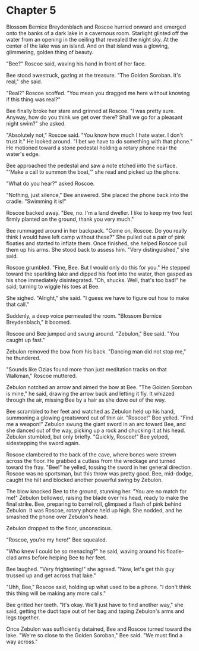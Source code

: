 # Chapter 5

Blossom Bernice Breydenblach and Roscoe hurried onward and emerged onto the
banks of a dark lake in a cavernous room. Starlight glinted off the water from
an opening in the ceiling that revealed the night sky. At the center of the lake
was an island. And on that island was a glowing, glimmering, golden thing of
beauty.

"Bee?" Roscoe said, waving his hand in front of her face.

Bee stood awestruck, gazing at the treasure. "The Golden Soroban. It's real,"
she said.

"Real?" Roscoe scoffed. "You mean you dragged me here without knowing if this
thing was real?"

Bee finally broke her stare and grinned at Roscoe. "I was pretty sure. Anyway,
how do you think we get over there? Shall we go for a pleasant night swim?" she
asked.

"Absolutely not," Roscoe said. "You know how much I hate water. I don't trust
it." He looked around. "I bet we have to do something with that phone." He
motioned toward a stone pedestal holding a rotary phone near the water's edge.

Bee approached the pedestal and saw a note etched into the surface. "'Make a
call to summon the boat,'" she read and picked up the phone.

"What do you hear?" asked Roscoe.

"Nothing, just silence," Bee answered. She placed the phone back into the
cradle. "Swimming it is!"

Roscoe backed away. "Bee, no. I'm a land dweller. I like to keep my two feet
firmly planted on the ground, thank you very much."

Bee rummaged around in her backpack. "Come on, Roscoe. Do you really think I
would have left camp without these?" She pulled out a pair of pink floaties and
started to inflate them. Once finished, she helped Roscoe pull them up his arms.
She stood back to assess him. "Very distinguished," she said.

Roscoe grumbled. "Fine, Bee. But I would only do this for you." He stepped
toward the sparkling lake and dipped his foot into the water, then gasped as his
shoe immediately disintegrated. "Oh, shucks. Well, that's too bad!" he said,
turning to wiggle his toes at Bee.

She sighed. "Alright," she said. "I guess we have to figure out how to make that
call."

Suddenly, a deep voice permeated the room. "Blossom Bernice Breydenblach," it
boomed.

Roscoe and Bee jumped and swung around. "Zebulon," Bee said. "You caught up
fast."

Zebulon removed the bow from his back. "Dancing man did not stop me," he
thundered.

"Sounds like Ozias found more than just meditation tracks on that Walkman,"
Roscoe muttered.

Zebulon notched an arrow and aimed the bow at Bee. "The Golden Soroban is mine,"
he said, drawing the arrow back and letting it fly. It whizzed through the air,
missing Bee by a hair as she dove out of the way.

Bee scrambled to her feet and watched as Zebulon held up his hand, summoning a
glowing greatsword out of thin air. "Roscoe!" Bee yelled. "Find me a weapon!"
Zebulon swung the giant sword in an arc toward Bee, and she danced out of the
way, picking up a rock and chucking it at his head. Zebulon stumbled, but only
briefly. "Quickly, Roscoe!" Bee yelped, sidestepping the sword again.

Roscoe clambered to the back of the cave, where bones were strewn across the
floor. He grabbed a cutlass from the wreckage and turned toward the fray. "Bee!"
he yelled, tossing the sword in her general direction. Roscoe was no sportsman,
but this throw was pretty good. Bee, mid-dodge, caught the hilt and blocked
another powerful swing by Zebulon.

The blow knocked Bee to the ground, stunning her. "You are no match for me!"
Zebulon bellowed, raising the blade over his head, ready to make the final
strike. Bee, preparing to barrel roll, glimpsed a flash of pink behind Zebulon.
It was Roscoe, rotary phone held up high. She nodded, and he smashed the phone
over Zebulon's head.

Zebulon dropped to the floor, unconscious.

"Roscoe, you're my hero!" Bee squealed.

"Who knew I could be so menacing?" he said, waving around his floatie-clad arms
before helping Bee to her feet.

Bee laughed. "Very frightening!" she agreed. "Now, let's get this guy trussed up
and get across that lake."

"Uhh, Bee," Roscoe said, holding up what used to be a phone. "I don't think this
thing will be making any more calls."

Bee gritted her teeth. "It's okay. We'll just have to find another way," she
said, getting the duct tape out of her bag and taping Zebulon's arms and legs
together.

Once Zebulon was sufficiently detained, Bee and Roscoe turned toward the lake.
"We're so close to the Golden Soroban," Bee said. "We must find a way across."
